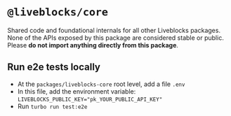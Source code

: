 # `@liveblocks/core`

Shared code and foundational internals for all other Liveblocks packages. None
of the APIs exposed by this package are considered stable or public. Please **do
not import anything directly from this package**.

## Run e2e tests locally

- At the `packages/liveblocks-core` root level, add a file `.env`
- In this file, add the environment variable:
  `LIVEBLOCKS_PUBLIC_KEY="pk_YOUR_PUBLIC_API_KEY"`
- Run `turbo run test:e2e`

